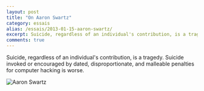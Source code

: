 ```yaml
---
layout: post
title: "On Aaron Swartz"
category: essais
alias: /essais/2013-01-15-aaron-swartz/
excerpt: Suicide, regardless of an individual's contribution, is a tragedy.
comments: true
---
```


Suicide, regardless of an individual's contribution, is a tragedy. Suicide invoked or encouraged by dated, disproportionate, and malleable penalties for computer hacking is worse.

![Aaron Swartz](http://www.vincentbarr.com/assets/images/aaron-swartz.png)

<a href="https://plus.google.com/+VincentBarr0?rel=author"></a>